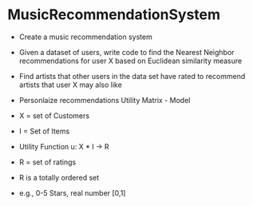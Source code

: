 # MusicRecommendationSystem
* Create a music recommendation system
* Given a dataset of users, write code to find the Nearest Neighbor recommendations for user X based on Euclidean similarity measure
* Find artists that other users in the data set have rated to recommend artists that user X may also like
* Personlaize recommendations Utility Matrix - Model
* X = set of Customers
* I = Set of Items

* Utility Function u: X * I -> R
* R = set of ratings
* R is a totally ordered set
* e.g., 0-5 Stars, real number [0,1]
